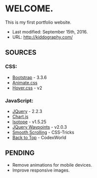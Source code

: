 # **WELCOME.** #

This is my first portfolio website. 

* Last modified: September 15th, 2016.
* URL: http://kiddography.com/


## **SOURCES** ##

### CSS: ###
* [Bootstrap](http://getbootstrap.com/) - 3.3.6
* [Animate.css](https://daneden.github.io/animate.css/)
* [Hover.css](http://ianlunn.github.io/Hover/) - v2

### JavaScript: ###
* [JQuery](https://jquery.com/) - 2.2.3
* [Chart.js](http://www.chartjs.org/) 
* [Isotope](http://isotope.metafizzy.co/) - v1.5.25
* [JQuery Waypoints](http://imakewebthings.com/waypoints/) - v2.0.3
* [Smooth Scrolling](https://css-tricks.com/snippets/jquery/smooth-scrolling/) - CSS-Tricks
* [Back to Top](http://www.codexworld.com/back-to-top-button-using-jquery-css/) - CodexWorld

## **PENDING** ##

* Remove animations for mobile devices. 
* Improve responsive images.